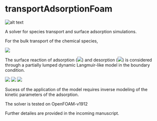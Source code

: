 # transportAdsorptionFoam

![alt text](https://github.com/Rdfing/transportAdsorptionFoam/blob/master/sample_1k_sphere_DOF_10M.png?raw=true)

A solver for species transport and surface adsorption simulations.

For the bulk transport of the chemical species, 

<img src="https://render.githubusercontent.com/render/math?math=\frac{\partial Y_{j}}{\partial t}%2B\nabla\cdot\left(\mathbf{u}Y_{j}\right)=\nabla\cdot\left(D_{j}\nabla Y_{j}\right).">

The surface reaction of adsorption (<img src="https://render.githubusercontent.com/render/math?math=N_{ads}">) and desorption (<img src="https://render.githubusercontent.com/render/math?math=N_{des}">) is considered through a partially lumped dynamic Langmuir-like model in the boundary condition.

<img src="https://render.githubusercontent.com/render/math?math=\frac{\partial Y_{j}^{ads}}{\partial t}=N_{ads}-N_{des},">

<img src="https://render.githubusercontent.com/render/math?math=N_{ads}=k_{ads}Y_{j}\left(1-\theta\right)\quad and\quad\theta=\frac{Y_{j}^{ads}}{\Gamma_{j}^{ads}},">

<img src="https://render.githubusercontent.com/render/math?math=N_{des}=k_{des}Y_{j}^{ads}.">

Sucess of the application of the model requires inverse modeling of the kinetic parameters of the adsorption.

The solver is tested on OpenFOAM-v1912

Further detailes are provided in the incoming manuscript.

 
